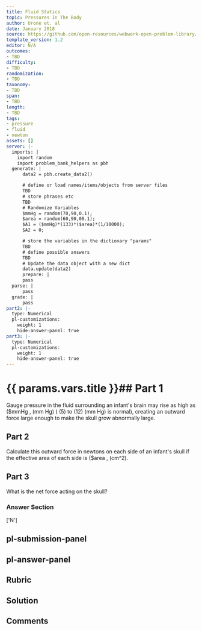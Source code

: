 ```yaml
---
title: Fluid Statics
topic: Pressures In The Body
author: Urone et. al
date: January 2018
source: https://github.com/open-resources/webwork-open-problem-library/tree/master/Contrib/BrockPhysics/College_Physics_Urone/11.Fluid_Statics/NU_U17-11-09-005.pg
template_version: 1.2
editor: N/A
outcomes:
- TBD
difficulty:
- TBD
randomization:
- TBD
taxonomy:
- TBD
span:
- TBD
length:
- TBD
tags:
- pressure
- fluid
- newton
assets: []
server: |-
  imports: |
    import random
    import problem_bank_helpers as pbh
  generate: |
      data2 = pbh.create_data2()

      # define or load names/items/objects from server files
      TBD
      # store phrases etc
      TBD
      # Randomize Variables
      $mmHg = random(70,90,0.1);
      $area = random(60,90,00.1);
      $A1 = ($mmHg)*(133)*($area)*(1/10000);
      $A2 = 0;

      # store the variables in the dictionary "params"
      TBD
      # define possible answers
      TBD
      # Update the data object with a new dict
      data.update(data2)
      prepare: |
      pass
  parse: |
      pass
  grade: |
      pass
part2: |-
  type: Numerical
  pl-customizations:
    weight: 1
    hide-answer-panel: true
part3: |-
  type: Numerical
  pl-customizations:
    weight: 1
    hide-answer-panel: true
---
```


# {{ params.vars.title }}## Part 1 
Gauge pressure in the fluid surrounding an infant's brain may rise as high as ($mmHg , (mm Hg) ( (5) to (12) (mm Hg) is normal), creating an outward force large enough to make the skull grow abnormally large. 
## Part 2 
Calculate this outward force in newtons on each side of an infant's skull if the effective area of each side is ($area , (cm^2). 
## Part 3 
What is the net force acting on the skull? 


### Answer Section 
['N']

## pl-submission-panel 


## pl-answer-panel 


## Rubric 


## Solution 


## Comments 


